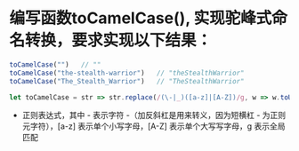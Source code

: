 # 编写函数toCamelCase(), 实现驼峰式命名转换，要求实现以下结果：

```js
toCamelCase("")   // ""
toCamelCase("the-stealth-warrior")   // "theStealthWarrior"
toCamelCase("The_Stealth_Warrior")   // "TheStealthWarrior"
```

```js
let toCamelCase = str => str.replace(/(\-|_)([a-z]|[A-Z])/g, w => w.toUpperCase().slice(1));
```

- 正则表达式，其中 \- 表示字符 -（加反斜杠是用来转义，因为短横杠 - 为正则元字符），[a-z] 表示单个小写字母，[A-Z] 表示单个大写写字母，g 表示全局匹配
